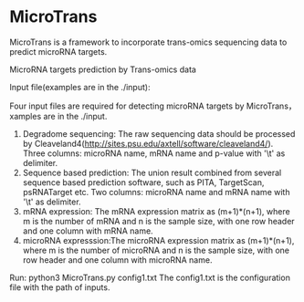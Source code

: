 # MicroTrans
MicroTrans is a framework to incorporate trans-omics sequencing data to predict microRNA targets.

MicroRNA targets prediction by Trans-omics data

Input file(examples are in the ./input):

Four input files are required for detecting microRNA targets by MicroTrans，xamples are in the ./input.
1. Degradome sequencing: The raw sequencing data should be processed by Cleaveland4(http://sites.psu.edu/axtell/software/cleaveland4/). Three columns: microRNA name, mRNA name and p-value with '\t' as delimiter.
2. Sequence based prediction: The union result combined from several sequence based prediction software, such as PITA, TargetScan, psRNATarget etc. Two columns: microRNA name and mRNA name with '\t' as delimiter.
3. mRNA expression: The mRNA expression matrix as (m+1)*(n+1), where m is the number of mRNA and n is the sample size, with one row header and one column with mRNA name.
4. microRNA expresssion:The microRNA expression matrix as (m+1)*(n+1), where m is the number of microRNA and n is the sample size, with one row header and one column with microRNA name.

Run:
python3 MicroTrans.py config1.txt
The config1.txt is the configuration file with the path of inputs.
